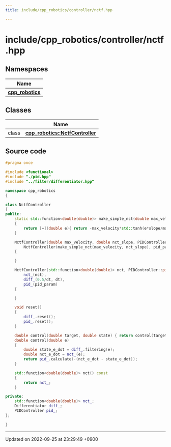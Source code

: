 ```yaml
---
title: include/cpp_robotics/controller/nctf.hpp

---
```


# include/cpp_robotics/controller/nctf.hpp



## Namespaces

| Name           |
| -------------- |
| **[cpp_robotics](/cpp_robotics/doxybook/Namespaces/namespacecpp__robotics/)**  |

## Classes

|                | Name           |
| -------------- | -------------- |
| class | **[cpp_robotics::NctfController](/cpp_robotics/doxybook/Classes/classcpp__robotics_1_1NctfController/)**  |




## Source code

```cpp
#pragma once

#include <functional>
#include "./pid.hpp"
#include "../filter/differentiator.hpp"

namespace cpp_robotics
{

class NctfController
{
public:
    static std::function<double(double)> make_simple_nct(double max_velocity, double slope)
    {
        return [=](double e){ return -max_velocity*std::tanh(e*slope/max_velocity); };
    }

    NctfController(double max_velocity, double nct_slope, PIDController::pid_param_t pid_param, double dt):
        NctfController(make_simple_nct(max_velocity, nct_slope), pid_param, dt)
    {

    }

    NctfController(std::function<double(double)> nct, PIDController::pid_param_t pid_param, double dt):
        nct_(nct),
        diff_(0.5/dt, dt),
        pid_(pid_param)
    {

    }

    void reset()
    {
        diff_.reset();
        pid_.reset();
    }

    double control(double target, double state) { return control(target-state); }
    double control(double e)
    {
        double state_e_dot = diff_.filtering(e);
        double nct_e_dot = nct_(e);
        return pid_.calculate(-(nct_e_dot - state_e_dot));
    }

    std::function<double(double)> nct() const
    {
        return nct_;
    }

private:
    std::function<double(double)> nct_;
    Differentiator diff_;
    PIDController pid_;
};

}
```


-------------------------------

Updated on 2022-09-25 at 23:29:49 +0900

